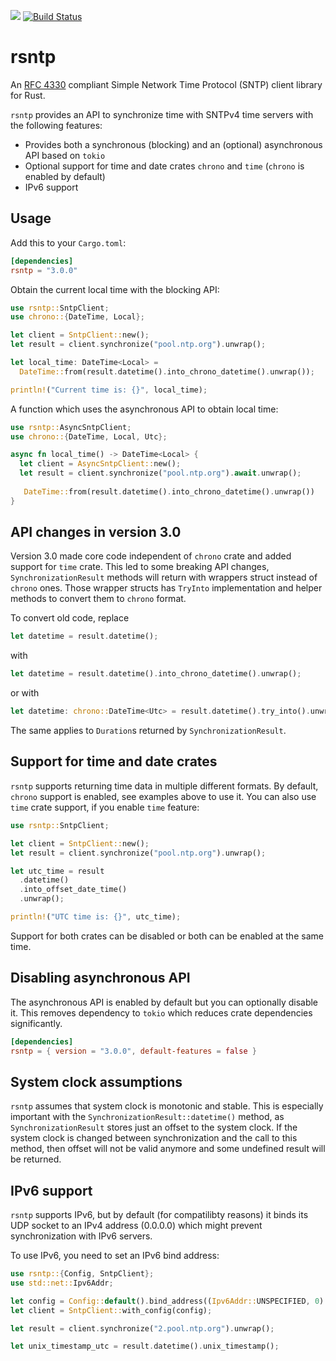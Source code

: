 [![](https://img.shields.io/crates/v/rsntp)](https://crates.io/crates/rsntp)
[![Build Status](https://app.travis-ci.com/dobaksz/rsntp.svg?branch=master)](https://app.travis-ci.com/dobaksz/rsntp)

# rsntp

An [RFC 4330](https://tools.ietf.org/html/rfc4330) compliant Simple Network Time Protocol (SNTP) client
library for Rust.

`rsntp` provides an API to synchronize time with SNTPv4 time servers with the following features:
* Provides both a synchronous (blocking) and an (optional) asynchronous API based on `tokio`
* Optional support for time and date crates `chrono` and `time` (`chrono` is enabled by
  default)
* IPv6 support

## Usage

Add this to your `Cargo.toml`:

```toml
[dependencies]
rsntp = "3.0.0"
```

Obtain the current local time with the blocking API:

```rust
use rsntp::SntpClient;
use chrono::{DateTime, Local};

let client = SntpClient::new();
let result = client.synchronize("pool.ntp.org").unwrap();

let local_time: DateTime<Local> =
  DateTime::from(result.datetime().into_chrono_datetime().unwrap());

println!("Current time is: {}", local_time);
```

A function which uses the asynchronous API to obtain local time:

```rust
use rsntp::AsyncSntpClient;
use chrono::{DateTime, Local, Utc};

async fn local_time() -> DateTime<Local> {
  let client = AsyncSntpClient::new();
  let result = client.synchronize("pool.ntp.org").await.unwrap();
   
   DateTime::from(result.datetime().into_chrono_datetime().unwrap())
}
```

## API changes in version 3.0

Version 3.0 made core code independent of `chrono` crate and added support for `time` crate.
This led to some breaking API changes, `SynchronizationResult` methods will return with wrappers
struct instead of `chrono` ones. Those wrapper structs has `TryInto` implementation and helper
methods to convert them to `chrono` format.

To convert old code, replace
```rust
let datetime = result.datetime();
```
with
```rust
let datetime = result.datetime().into_chrono_datetime().unwrap();
```
or with
```rust
let datetime: chrono::DateTime<Utc> = result.datetime().try_into().unwrap();
```

The same applies to `Duration`s returned by `SynchronizationResult`.

## Support for time and date crates

`rsntp` supports returning time data in multiple different formats. By default, `chrono`
support is enabled, see examples above to use it. You can also use `time` crate support, if
you enable `time` feature:

```rust
use rsntp::SntpClient;

let client = SntpClient::new();
let result = client.synchronize("pool.ntp.org").unwrap();

let utc_time = result
  .datetime()
  .into_offset_date_time()
  .unwrap();

println!("UTC time is: {}", utc_time);
```

Support for both crates can be disabled or both can be enabled at the same time.

## Disabling asynchronous API

The asynchronous API is enabled by default but you can optionally disable it. This removes
dependency to `tokio` which reduces crate dependencies significantly.

```toml
[dependencies]
rsntp = { version = "3.0.0", default-features = false }
```

## System clock assumptions

`rsntp` assumes that system clock is monotonic and stable. This is especially important
with the `SynchronizationResult::datetime()` method, as `SynchronizationResult` stores just
an offset to the system clock. If the system clock is changed between synchronization
and the call to this method, then offset will not be valid anymore and some undefined result
will be returned.

## IPv6 support

`rsntp` supports IPv6, but by default (for compatilibty reasons) it binds its UDP socket to an
IPv4 address (0.0.0.0) which might prevent synchronization with IPv6 servers.

To use IPv6, you need to set an IPv6 bind address:

```rust
use rsntp::{Config, SntpClient};
use std::net::Ipv6Addr;

let config = Config::default().bind_address((Ipv6Addr::UNSPECIFIED, 0).into());
let client = SntpClient::with_config(config);

let result = client.synchronize("2.pool.ntp.org").unwrap();

let unix_timestamp_utc = result.datetime().unix_timestamp();
```
